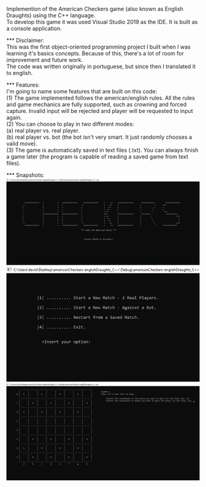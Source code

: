 Implemention of the American Checkers game (also known as English Draughts) using the C++ language. </br>
To develop this game it was used Visual Studio 2019 as the IDE. It is built as a console application.</br>

*** Disclaimer:</br>
This was the first object-oriented programming project I built when I was learning it's basics concepts. Because of this, there's a lot of room for improvement and future work.</br>
The code was written originally in portuguese, but since then I translated it to english.</br>

*** Features:</br>
I'm going to name some features that are built on this code:</br>
(1) The game implemented follows the american/english rules. All the rules and game mechanics are fully supported, such as crowning and forced capture. Invalid input will be rejected and player will be requested to input again.</br>
(2) You can choose to play in two different modes:</br>
(a) real player vs. real player.</br>
(b) real player vs. bot (the bot isn't very smart. It just randomly chooses a valid move).</br>
(3) The game is automatically saved in text files (.txt). You can always finish a game later (the program is capable of reading a saved game from text files).</br>

*** Snapshots:
![start_snapshot](https://raw.githubusercontent.com/DavidRFerreira/checkers_englishDraughts/master/snapchots/start.bmp)
![mainMenu_snapshot](https://raw.githubusercontent.com/DavidRFerreira/checkers_englishDraughts/master/snapchots/main_menu.bmp)
![matchOverview_snapshot](https://raw.githubusercontent.com/DavidRFerreira/checkers_englishDraughts/master/snapchots/match_view.bmp)
